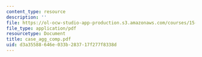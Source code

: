 ```yaml
---
content_type: resource
description: ''
file: https://ol-ocw-studio-app-production.s3.amazonaws.com/courses/15-667-negotiation-and-conflict-management-spring-2001/d3a35588646e033b283717f277f8338d_case_agg_comp.pdf
file_type: application/pdf
resourcetype: Document
title: case_agg_comp.pdf
uid: d3a35588-646e-033b-2837-17f277f8338d
---
```

